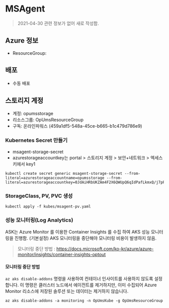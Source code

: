 # MSAgent 
> 2021-04-30 
> 관련 정보가 없어 새로 작성함. 


## Azure 정보 
- ResourceGroup: 



## 배포 
- 수동 배포 


## 스토리지 계정 
- 계정: opumsstorage
- 리소스그룹: OpUmsResourceGroup
- 구독: 온라인파워스 (459a1df5-548a-45ce-b665-b1c479d786e9)


### Kubernetes Secret 만들기
- msagent-storage-secret
- azurestorageaccountkey는 portal > 스토리지 계정 > 보안+네트워크 > 엑세스 키에서 key1
```
kubectl create secret generic msagent-storage-secret --from-literal=azurestorageaccountname=opumsstorage --from-literal=azurestorageaccountkey=0JdAiHRbUKZAm4F2X6QWUpQ6qIdPafLkmxQ/j7pPl/otSsPQvvZp4VkXYJJ1AaN9lvPvBIC7Jv3GUNRwFnPq7Q==
```

### StorageClass, PV, PVC 생성
```
kubectl apply -f kubes/msagent-pv.yaml
```



### 성능 모니터링(Log Analytics)
ASK는 Azure Monitor 를 이용한 Container Insights 를 수집 하여 AKS 성능 모니터링을 진행함. (기본설정)
AKS 모니터링을 중단해야 모니터링 비용이 발생하지 않음.

> 모니터링 중단 방법 : https://docs.microsoft.com/ko-kr/azure/azure-monitor/insights/container-insights-optout

#### 모니터링 중단 방법
`az aks disable-addons` 명령을 사용하여 컨테이너 인사이트를 사용하지 않도록 설정합니다.
이 명령은 클러스터 노드에서 에이전트를 제거하지만, 이미 수집되어 Azure Monitor 리소스에 저장된 솔루션 또는 데이터는 제거하지 않습니다.

```shell
az aks disable-addons -a monitoring -n OpUmsKube -g OpUmsResourceGroup

```

